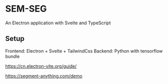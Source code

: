 
# SEM-SEG

An Electron application with Svelte and TypeScript

## Setup

Frontend: Electron + Svelte + TailwindCss
Backend: Python with tensorflow bundle

<https://cn.electron-vite.org/guide/>

<https://segment-anything.com/demo>
